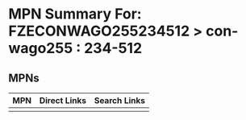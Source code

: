 



# MPN Summary For: FZECONWAGO255234512 > con-wago255 : 234-512

## MPNs
  

|MPN|Direct Links|Search Links|
| :--- | :--- | :--- |
||||
